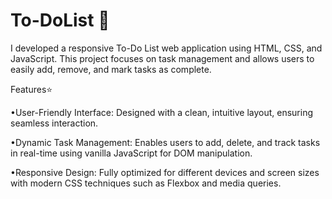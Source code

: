 # To-DoList 📝
I developed a responsive To-Do List web application using HTML, CSS, and JavaScript. This project focuses on task management and allows users to easily add, remove, and mark tasks as complete.

Features⭐

•User-Friendly Interface: Designed with a clean, intuitive layout, ensuring seamless interaction.

•Dynamic Task Management: Enables users to add, delete, and track tasks in real-time using vanilla JavaScript for DOM manipulation.

•Responsive Design: Fully optimized for different devices and screen sizes with modern CSS techniques such as Flexbox and media queries.
